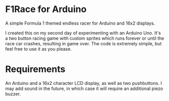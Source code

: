 # F1Race for Arduino
A simple Formula 1 themed endless racer for Arduino and 16x2 displays.

I created this on my second day of experimenting with an Arduino Uno. It's a two button racing game with custom sprites which runs forever or until the race car crashes, resulting in game over. The code is extremely simple, but feel free to use it as you please.

# Requirements
An Arduino and a 16x2 character LCD display, as well as two pushbuttons. I may add sound in the future, in which case it will require an additional piezo buzzer.
